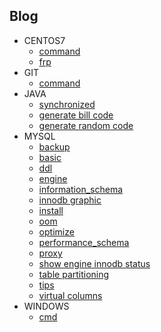 ## Blog
* CENTOS7
  - [command](blog/centos7/command.md)
  - [frp](blog/centos7/frp.md)
* GIT
  - [command](blog/git/command.md)
* JAVA
  - [synchronized](blog/java/generate%20bill%20code.md)
  - [generate bill code](blog/java/generate%20random%20code.md)
  - [generate random code](blog/java/synchronized.md)
* MYSQL
  - [backup](blog/mysql/backup.md)
  - [basic](blog/mysql/basic.md)
  - [ddl](blog/mysql/ddl.md)
  - [engine](blog/mysql/engine.md)
  - [information_schema](blog/mysql/information_schema.md)
  - [innodb graphic](blog/mysql/innodb%20graphic.md)
  - [install](blog/mysql/install.md)
  - [oom](blog/mysql/oom.md)
  - [optimize](blog/mysql/optimize.md)
  - [performance_schema](blog/mysql/performance_schema.md)
  - [proxy](blog/mysql/proxy.md)
  - [show engine innodb status](blog/mysql/show%20engine%20innodb%20status.md)
  - [table partitioning](blog/mysql/table%20partitioning.md)
  - [tips](blog/mysql/tips.md)
  - [virtual columns](blog/mysql/virtual%20columns.md)
* WINDOWS
  - [cmd](blog/windows/cmd.md)
